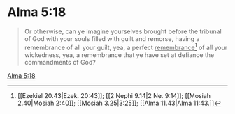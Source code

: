 # Alma 5:18

> Or otherwise, can ye imagine yourselves brought before the tribunal of God with your souls filled with guilt and remorse, having a remembrance of all your guilt, yea, a perfect <u>remembrance</u>[^a] of all your wickedness, yea, a remembrance that ye have set at defiance the commandments of God?

[Alma 5:18](https://www.churchofjesuschrist.org/study/scriptures/bofm/alma/5?lang=eng&id=p18#p18)


[^a]: [[Ezekiel 20.43|Ezek. 20:43]]; [[2 Nephi 9.14|2 Ne. 9:14]]; [[Mosiah 2.40|Mosiah 2:40]]; [[Mosiah 3.25|3:25]]; [[Alma 11.43|Alma 11:43.]]
